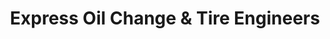 ---
title: "Express Oil Change & Tire Engineers"
url: /greensboro/express-oil-change-and-tire-engineers-westover-terrace/
shop: tyres
---